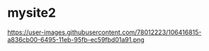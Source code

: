 # mysite2
https://user-images.githubusercontent.com/78012223/106416815-a836cb00-6495-11eb-95fb-ec59fbd01a91.png

